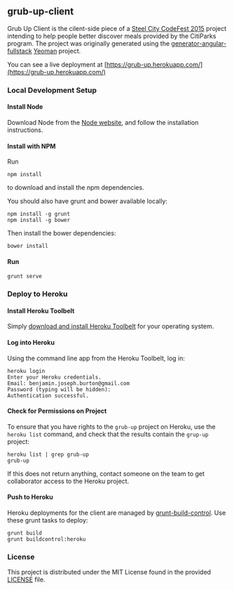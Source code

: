 ## grub-up-client

Grub Up Client is the cilent-side piece of a [Steel City CodeFest 2015](http://steelcitycodefest.org/) project intending
to help people better discover meals provided by the CitiParks program. The project was originally generated using the
[generator-angular-fullstack](https://github.com/DaftMonk/generator-angular-fullstack) [Yeoman](https://yeoman.io)
project.

You can see a live deployment at [https://grub-up.herokuapp.com/](https://grub-up.herokuapp.com/)

### Local Development Setup

#### Install Node

Download Node from the [Node website](http://nodejs.org/download/), and follow the installation instructions.

#### Install with NPM

Run

    npm install

to download and install the npm dependencies.

You should also have grunt and bower available locally:

    npm install -g grunt
    npm install -g bower

Then install the bower dependencies:

    bower install

#### Run

    grunt serve


### Deploy to Heroku

#### Install Heroku Toolbelt

Simply [download and install Heroku Toolbelt](https://toolbelt.heroku.com/) for your operating system.

#### Log into Heroku

Using the command line app from the Heroku Toolbelt, log in:

    heroku login
    Enter your Heroku credentials.
    Email: benjamin.joseph.burton@gmail.com
    Password (typing will be hidden):
    Authentication successful.

#### Check for Permissions on Project

To ensure that you have rights to the `grub-up` project on Heroku, use the `heroku list` command, and check that the
results contain the `grup-up` project:

    heroku list | grep grub-up
    grub-up

If this does not return anything, contact someone on the team to get collaborator access to the Heroku project.

#### Push to Heroku

Heroku deployments for the client are managed by
[grunt-build-control](https://github.com/robwierzbowski/grunt-build-control). Use these grunt tasks to deploy:

    grunt build
    grunt buildcontrol:heroku


### License

This project is distributed under the MIT License found in the provided [LICENSE](/LICENSE) file.